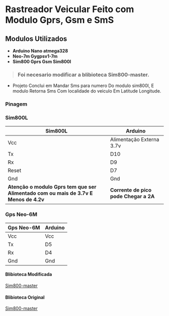 # Rastreador Veicular Feito com Modulo Gprs, Gsm e SmS 
## Modulos Utilizados
- **Arduino Nano atmega328**
- **Neo-7m Gygpsv1-7m**
- **Sim800 Gprs Gsm Sim800l**
> ### Foi necesario modificar a blibioteca Sim800-master.

* Projeto Conclui em Mandar Sms para numero Do modulo sim800l, E modulo Retorna Sms Com localidade do veiculo Em Latitude Longitude.
### Pinagem

### Sim800L
| Sim800L | Arduino                   |
|---------|---------------------------|
| Vcc     |  Alimentação Externa 3.7v |
| Tx      |            D10            |
| Rx      |            D9             |
| Reset   |            D7             |
| Gnd     |            Gnd            |
__Atenção o modulo Gprs tem que ser Alimentado com ou mais de 3.7v E Menos de 4.2v__ | __Corrente de pico pode Chegar a 2A__
### Gps Neo-6M
| Gps Neo-6M | Arduino        |
|------------|----------------|
| Vcc        |  Vcc           |
| Tx         |            D5  |
| Rx         |            D4  |
| Gnd        |           Gnd  |

#### Blibioteca Modificada 
[Sim800-master](https://github.com/Jonathan-A-Soares/RastreadorGprsPorSms/tree/main/Sim800l-master)
#### Blibioteca Original 
[Sim800-master](https://github.com/cristiansteib/Sim800l)
